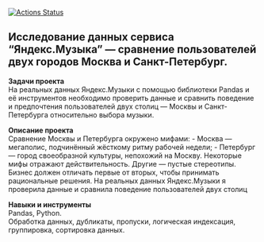 [![Actions Status](https://github.com/KhokhlovaOS/practicum_khokhlovaOS/actions/workflows/CI/badge.svg)](https://github.com/KhokhlovaOS/practicum_KhoklovaOS/CI)

## Исследование данных сервиса “Яндекс.Музыка” — сравнение пользователей двух городов Москва и Санкт-Петербург.
**Задачи проекта**   
На реальных данных Яндекс.Музыки c помощью библиотеки Pandas и её инструментов необходимо проверить данные и сравнить поведение и предпочтения пользователей двух столиц — Москвы и Санкт-Петербурга относительно выбора музыки. 

**Описание проекта**   
Сравнение Москвы и Петербурга окружено мифами: - Москва — мегаполис, подчинённый жёсткому ритму рабочей недели; - Петербург — город своеобразной культуры, непохожий на Москву. Некоторые мифы отражают действительность. Другие — пустые стереотипы. Бизнес должен отличать первые от вторых, чтобы принимать рациональные решения. На реальных данных Яндекс.Музыки я проверила данные и сравнила поведение пользователей двух столиц

**Навыки и инструменты**   
Pandas, Python.   
Обработка данных, дубликаты, пропуски, логическая индексация, группировка, сортировка данных.
